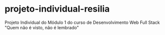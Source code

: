 # projeto-individual-resilia
Projeto Individual do Módulo 1 do curso de Desenvolvimento Web Full Stack
"Quem não é visto, não é lembrado"